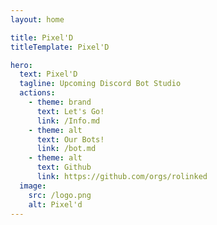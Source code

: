 ```yaml
---
layout: home

title: Pixel'D
titleTemplate: Pixel'D

hero:
  text: Pixel'D
  tagline: Upcoming Discord Bot Studio
  actions:
    - theme: brand
      text: Let's Go!
      link: /Info.md
    - theme: alt
      text: Our Bots!
      link: /bot.md
    - theme: alt
      text: Github
      link: https://github.com/orgs/rolinked
  image:
    src: /logo.png
    alt: Pixel'd
---
```

<style> :root { --vp-home-hero-name-color: transparent; --vp-home-hero-name-background: -webkit-linear-gradient(120deg, #FAEBEFFF 30%, #333D79FF); --vp-home-hero-image-background-image: linear-gradient(-45deg, #FAEBEFFF 50%, #333D79FF 50%); --vp-home-hero-image-filter: blur(44px); } @media (min-width: 640px) { :root { --vp-home-hero-image-filter: blur(56px); } } @media (min-width: 960px) { :root { --vp-home-hero-image-filter: blur(68px); } } </style>
